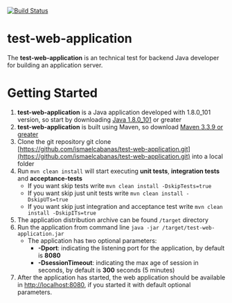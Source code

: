 [![Build Status](https://travis-ci.org/ismaelcabanas/test-web-application.svg?branch=develop)](https://travis-ci.org/ismaelcabanas/test-web-application)

# test-web-application
The **test-web-application** is an technical test for backend Java developer for 
building an application server.

# Getting Started

1. **test-web-application** is a Java application developed with 1.8.0_101 version, so start by downloading [Java 1.8.0_101](http://www.oracle.com/technetwork/java/javase/downloads/index.html) or greater
2. **test-web-application** is built using Maven, so download [Maven 3.3.9 or greater](https://maven.apache.org/download.cgi)
3. Clone the git repository git clone [https://github.com/ismaelcabanas/test-web-application.git](https://github.com/ismaelcabanas/test-web-application.git) into a local folder
4. Run `mvn clean install` will start executing **unit tests**, **integration tests** and **acceptance-tests**
    * If you want skip tests write `mvn clean install -DskipTests=true`
    * If you want skip just unit tests write `mvn clean install -DskipUTs=true`
    * If you want skip just integration and acceptance test write `mvn clean install -DskipITs=true`
5. The application distribution archive can be found `/target` directory
6. Run the application from command line `java -jar /target/test-web-application.jar`
    * The application has two optional parameters:
        * **-Dport**: indicating the listening port for the application, by default is **8080**
        * **-DsessionTimeout**: indicating the max age of session in seconds, by default is **300** seconds (5 minutes) 
7. After the application has started, the web application should be available in [http://localhost:8080](http://localhost:8080), if you started it with default optional parameters.



